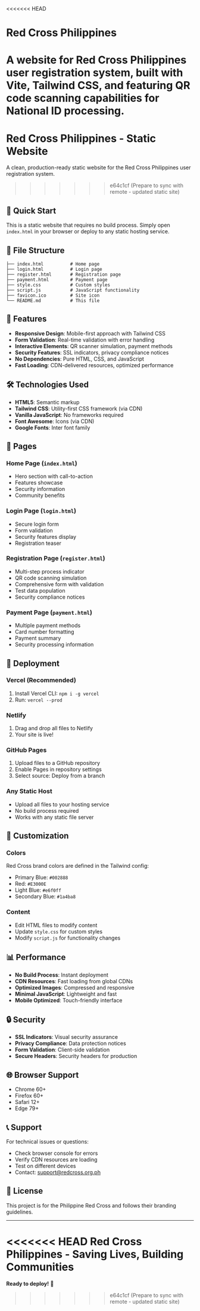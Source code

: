 <<<<<<< HEAD
# Red Cross Philippines

A website for Red Cross Philippines user registration system, built with Vite, Tailwind CSS, and featuring QR code scanning capabilities for National ID processing.
=======
# Red Cross Philippines - Static Website

A clean, production-ready static website for the Red Cross Philippines user registration system.
>>>>>>> e64c1cf (Prepare to sync with remote - updated static site)

## 🚀 Quick Start

This is a static website that requires no build process. Simply open `index.html` in your browser or deploy to any static hosting service.

## 📁 File Structure

```
├── index.html          # Home page
├── login.html          # Login page  
├── register.html       # Registration page
├── payment.html        # Payment page
├── style.css           # Custom styles
├── script.js           # JavaScript functionality
├── favicon.ico         # Site icon
└── README.md           # This file
```

## 🎯 Features

- **Responsive Design**: Mobile-first approach with Tailwind CSS
- **Form Validation**: Real-time validation with error handling
- **Interactive Elements**: QR scanner simulation, payment methods
- **Security Features**: SSL indicators, privacy compliance notices
- **No Dependencies**: Pure HTML, CSS, and JavaScript
- **Fast Loading**: CDN-delivered resources, optimized performance

## 🛠 Technologies Used

- **HTML5**: Semantic markup
- **Tailwind CSS**: Utility-first CSS framework (via CDN)
- **Vanilla JavaScript**: No frameworks required
- **Font Awesome**: Icons (via CDN)
- **Google Fonts**: Inter font family

## 📱 Pages

### Home Page (`index.html`)
- Hero section with call-to-action
- Features showcase
- Security information
- Community benefits

### Login Page (`login.html`)
- Secure login form
- Form validation
- Security features display
- Registration teaser

### Registration Page (`register.html`)
- Multi-step process indicator
- QR code scanning simulation
- Comprehensive form with validation
- Test data population
- Security compliance notices

### Payment Page (`payment.html`)
- Multiple payment methods
- Card number formatting
- Payment summary
- Security processing information

## 🚀 Deployment

### Vercel (Recommended)
1. Install Vercel CLI: `npm i -g vercel`
2. Run: `vercel --prod`

### Netlify
1. Drag and drop all files to Netlify
2. Your site is live!

### GitHub Pages
1. Upload files to a GitHub repository
2. Enable Pages in repository settings
3. Select source: Deploy from a branch

### Any Static Host
- Upload all files to your hosting service
- No build process required
- Works with any static file server

## 🎨 Customization

### Colors
Red Cross brand colors are defined in the Tailwind config:
- Primary Blue: `#002888`
- Red: `#E3000E` 
- Light Blue: `#e6f0ff`
- Secondary Blue: `#1a4ba8`

### Content
- Edit HTML files to modify content
- Update `style.css` for custom styles
- Modify `script.js` for functionality changes

## 📊 Performance

- **No Build Process**: Instant deployment
- **CDN Resources**: Fast loading from global CDNs
- **Optimized Images**: Compressed and responsive
- **Minimal JavaScript**: Lightweight and fast
- **Mobile Optimized**: Touch-friendly interface

## 🔒 Security

- **SSL Indicators**: Visual security assurance
- **Privacy Compliance**: Data protection notices
- **Form Validation**: Client-side validation
- **Secure Headers**: Security headers for production

## 🌐 Browser Support

- Chrome 60+
- Firefox 60+
- Safari 12+
- Edge 79+

## 📞 Support

For technical issues or questions:
- Check browser console for errors
- Verify CDN resources are loading
- Test on different devices
- Contact: support@redcross.org.ph

## 📄 License

This project is for the Philippine Red Cross and follows their branding guidelines.

---

<<<<<<< HEAD
**Red Cross Philippines** - Saving Lives, Building Communities
=======
**Ready to deploy!** 🚀
>>>>>>> e64c1cf (Prepare to sync with remote - updated static site)
